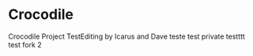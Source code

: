 # Crocodile
Crocodile Project
TestEditing
by Icarus
and Dave
teste
test private
testttt
test fork 2

